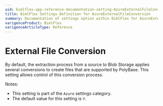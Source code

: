```yaml
---
uid: bimlflex-app-reference-documentation-setting-AzureExternalFileConversion
title: BimlFlex Settings Definition for AzureExternalFileConversion
summary: Documentation of settings option within BimlFlex for AzureExternalFileConversion
varigenceProduct: BimlFlex
varigenceArticleType: Reference
---
```


# External File Conversion

By default, the extraction process from a source to Blob Storage applies several conversions to create files that are supported by PolyBase. This setting allows control of this conversion process.

Notes:
* This setting is part of the `Azure` settings category.
 * The default value for this setting is `Y`.